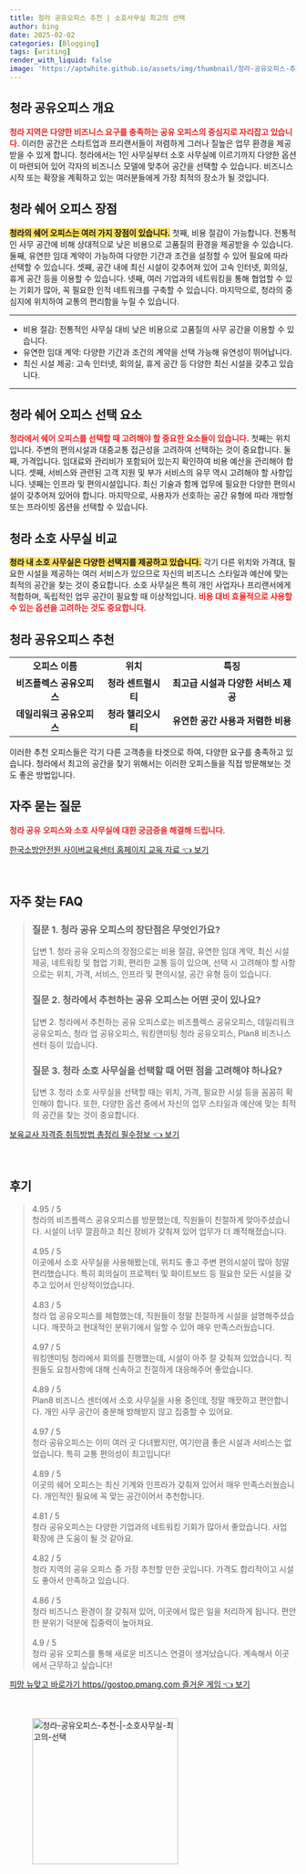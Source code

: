 ```yaml
---
title: 청라 공유오피스 추천 | 소호사무실 최고의 선택
author: bing
date: 2025-02-02
categories: [Blogging]
tags: [writing]
render_with_liquid: false
image: 'https://aptwhite.github.io/assets/img/thumbnail/청라-공유오피스-추천-|-소호사무실-최고의-선택.webp'
---
```



<h2 id='청라 공유오피스 개요'>청라 공유오피스 개요</h2>

<p><b><span style="color: #ee2323;">청라 지역은 다양한 비즈니스 요구를 충족하는 공유 오피스의 중심지로 자리잡고 있습니다.</span></b> 이러한 공간은 스타트업과 프리랜서들이 저렴하게 그러나 질높은 업무 환경을 제공받을 수 있게 합니다. 청라에서는 1인 사무실부터 소호 사무실에 이르기까지 다양한 옵션이 마련되어 있어 각자의 비즈니스 모델에 맞추어 공간을 선택할 수 있습니다. 비즈니스 시작 또는 확장을 계획하고 있는 여러분들에게 가장 최적의 장소가 될 것입니다.</p>

<h2 id='청라 쉐어 오피스 장점'>청라 쉐어 오피스 장점</h2>

<p><b><span style="background-color: #ffe066;">청라의 쉐어 오피스는 여러 가지 장점이 있습니다.</span></b> 첫째, 비용 절감이 가능합니다. 전통적인 사무 공간에 비해 상대적으로 낮은 비용으로 고품질의 환경을 제공받을 수 있습니다. 둘째, 유연한 임대 계약이 가능하여 다양한 기간과 조건을 설정할 수 있어 필요에 따라 선택할 수 있습니다. 셋째, 공간 내에 최신 시설이 갖추어져 있어 고속 인터넷, 회의실, 휴게 공간 등을 이용할 수 있습니다. 넷째, 여러 기업과의 네트워킹을 통해 협업할 수 있는 기회가 많아, 꼭 필요한 인적 네트워크를 구축할 수 있습니다. 마지막으로, 청라의 중심지에 위치하여 교통의 편리함을 누릴 수 있습니다.</p>

<hr />

<ul>
    <li>비용 절감: 전통적인 사무실 대비 낮은 비용으로 고품질의 사무 공간을 이용할 수 있습니다.</li>
    <li>유연한 임대 계약: 다양한 기간과 조건의 계약을 선택 가능해 유연성이 뛰어납니다.</li>
    <li>최신 시설 제공: 고속 인터넷, 회의실, 휴게 공간 등 다양한 최신 시설을 갖추고 있습니다.</li>
</ul>

<hr />

<h2 id='청라 쉐어 오피스 선택 요소'>청라 쉐어 오피스 선택 요소</h2>

<p><b><span style="color: #ee2323;">청라에서 쉐어 오피스를 선택할 때 고려해야 할 중요한 요소들이 있습니다.</span></b> 첫째는 위치입니다. 주변의 편의시설과 대중교통 접근성을 고려하여 선택하는 것이 중요합니다. 둘째, 가격입니다. 임대료와 관리비가 포함되어 있는지 확인하여 비용 예산을 관리해야 합니다. 셋째, 서비스와 관련된 고객 지원 및 부가 서비스의 유무 역시 고려해야 할 사항입니다. 넷째는 인프라 및 편의시설입니다. 최신 기술과 함께 업무에 필요한 다양한 편의시설이 갖추어져 있어야 합니다. 마지막으로, 사용자가 선호하는 공간 유형에 따라 개방형 또는 프라이빗 옵션을 선택할 수 있습니다.</p>

<h2 id='청라 소호 사무실 비교'>청라 소호 사무실 비교</h2>

<p><b><span style="background-color: #ffe066;">청라 내 소호 사무실은 다양한 선택지를 제공하고 있습니다.</span></b> 각기 다른 위치와 가격대, 필요한 시설을 제공하는 여러 서비스가 있으므로 자신의 비즈니스 스타일과 예산에 맞는 최적의 공간을 찾는 것이 중요합니다. 소호 사무실은 특히 개인 사업자나 프리랜서에게 적합하며, 독립적인 업무 공간이 필요할 때 이상적입니다. <b><span style="color: #ee2323;">비용 대비 효율적으로 사용할 수 있는 옵션을 고려하는 것도 중요합니다.</span></b></p>

<h2 id='청라 공유오피스 추천'>청라 공유오피스 추천</h2>

<table>
    <tr>
        <td style="text-align: center; height: 17px;"><b>오피스 이름</b></td>
        <td style="text-align: center; height: 17px;"><b>위치</b></td>
        <td style="text-align: center; height: 17px;"><b>특징</b></td>
    </tr>
    <tr>
        <td style="text-align: center; height: 17px;"><b>비즈플렉스 공유오피스</b></td>
        <td style="text-align: center; height: 17px;"><b>청라 센트럴시티</b></td>
        <td style="text-align: center; height: 17px;"><b>최고급 시설과 다양한 서비스 제공</b></td>
    </tr>
    <tr>
        <td style="text-align: center; height: 17px;"><b>데일리워크 공유오피스</b></td>
        <td style="text-align: center; height: 17px;"><b>청라 헬리오시티</b></td>
        <td style="text-align: center; height: 17px;"><b>유연한 공간 사용과 저렴한 비용</b></td>
    </tr>
</table>

<p>이러한 추천 오피스들은 각기 다른 고객층을 타겟으로 하여, 다양한 요구를 충족하고 있습니다. 청라에서 최고의 공간을 찾기 위해서는 이러한 오피스들을 직접 방문해보는 것도 좋은 방법입니다.</p>

<h2 id='자주 묻는 질문'>자주 묻는 질문</h2>

<p><b><span style="color: #ee2323;">청라 공유 오피스와 소호 사무실에 대한 궁금증을 해결해 드립니다.</span></b></p>


<p><a class="click-button" title="한국소방안전원 사이버교육센터 홈페이지 교육 자료" href="https://aptwhite.github.io/posts/%ED%95%9C%EA%B5%AD%EC%86%8C%EB%B0%A9%EC%95%88%EC%A0%84%EC%9B%90-%EC%82%AC%EC%9D%B4%EB%B2%84%EA%B5%90%EC%9C%A1%EC%84%BC%ED%84%B0-%ED%99%88%ED%8E%98%EC%9D%B4%EC%A7%80-%EA%B5%90%EC%9C%A1-%EC%9E%90%EB%A3%8C/" rel="dofollow">한국소방안전원 사이버교육센터 홈페이지 교육 자료 👈 보기</a></p><br>
<h2 id='자주_찾는_FAQ'>자주 찾는 FAQ</h2>
<div itemscope="" itemtype="https://schema.org/FAQPage"> 
<blockquote> 
<div itemscope="" itemprop="mainEntity" itemtype="https://schema.org/Question"> 
<h3 itemprop="name">질문 1. 청라 공유 오피스의 장단점은 무엇인가요?</h3> 
<div itemscope="" itemprop="acceptedAnswer" itemtype="https://schema.org/Answer"> 
<span itemprop="text"> 
<p>답변 1. 청라 공유 오피스의 장점으로는 비용 절감, 유연한 임대 계약, 최신 시설 제공, 네트워킹 및 협업 기회, 편리한 교통 등이 있으며, 선택 시 고려해야 할 사항으로는 위치, 가격, 서비스, 인프라 및 편의시설, 공간 유형 등이 있습니다.</p> 
</span> 
</div> 
</div> 

<div itemscope="" itemprop="mainEntity" itemtype="https://schema.org/Question"> 
<h3 itemprop="name">질문 2. 청라에서 추천하는 공유 오피스는 어떤 곳이 있나요?</h3> 
<div itemscope="" itemprop="acceptedAnswer" itemtype="https://schema.org/Answer"> 
<span itemprop="text"> 
<p>답변 2. 청라에서 추천하는 공유 오피스로는 비즈플렉스 공유오피스, 데일리워크 공유오피스, 청라 업 공유오피스, 워킹앤미팅 청라 공유오피스, Plan8 비즈니스 센터 등이 있습니다.</p> 
</span> 
</div> 
</div> 

<div itemscope="" itemprop="mainEntity" itemtype="https://schema.org/Question"> 
<h3 itemprop="name">질문 3. 청라 소호 사무실을 선택할 때 어떤 점을 고려해야 하나요?</h3> 
<div itemscope="" itemprop="acceptedAnswer" itemtype="https://schema.org/Answer"> 
<span itemprop="text"> 
<p>답변 3. 청라 소호 사무실을 선택할 때는 위치, 가격, 필요한 시설 등을 꼼꼼히 확인해야 합니다. 또한, 다양한 옵션 중에서 자신의 업무 스타일과 예산에 맞는 최적의 공간을 찾는 것이 중요합니다.</p> 
</span> 
</div> 
</div> 
</blockquote> 
</div>
<p><a class="click-button" title="보육교사 자격증 취득방법 총정리 필수정보" href="https://aptwhite.github.io/posts/%EB%B3%B4%EC%9C%A1%EA%B5%90%EC%82%AC-%EC%9E%90%EA%B2%A9%EC%A6%9D-%EC%B7%A8%EB%93%9D%EB%B0%A9%EB%B2%95-%EC%B4%9D%EC%A0%95%EB%A6%AC-%ED%95%84%EC%88%98%EC%A0%95%EB%B3%B4/" rel="dofollow">보육교사 자격증 취득방법 총정리 필수정보 👈 보기</a></p><br>
<h2 id='후기'>후기</h2>
<div itemscope itemtype="https://schema.org/Product">
  <blockquote>
  <div itemprop="review" itemscope itemtype="https://schema.org/Review">
      <div itemprop="reviewRating" itemscope itemtype="https://schema.org/Rating"> <span itemprop="ratingValue">4.95</span> / <span itemprop="bestRating">5</span> </div>
      <span itemprop="reviewBody">청라의 비즈플렉스 공유오피스를 방문했는데, 직원들이 친절하게 맞아주셨습니다. 시설이 너무 깔끔하고 최신 장비가 갖춰져 있어 업무가 더 쾌적해졌습니다.</span>
  </div>
  <br>
  <div itemprop="review" itemscope itemtype="https://schema.org/Review">
      <div itemprop="reviewRating" itemscope itemtype="https://schema.org/Rating"> <span itemprop="ratingValue">4.95</span> / <span itemprop="bestRating">5</span> </div>
      <span itemprop="reviewBody">이곳에서 소호 사무실을 사용해봤는데, 위치도 좋고 주변 편의시설이 많아 정말 편리했습니다. 특히 회의실이 프로젝터 및 화이트보드 등 필요한 모든 시설을 갖추고 있어서 인상적이었습니다.</span>
  </div>
  <br>
  <div itemprop="review" itemscope itemtype="https://schema.org/Review">
      <div itemprop="reviewRating" itemscope itemtype="https://schema.org/Rating"> <span itemprop="ratingValue">4.83</span> / <span itemprop="bestRating">5</span> </div>
      <span itemprop="reviewBody">청라 업 공유오피스를 체험했는데, 직원들이 정말 친절하게 시설을 설명해주셨습니다. 깨끗하고 현대적인 분위기에서 일할 수 있어 매우 만족스러웠습니다.</span>
  </div>
  <br>
  <div itemprop="review" itemscope itemtype="https://schema.org/Review">
      <div itemprop="reviewRating" itemscope itemtype="https://schema.org/Rating"> <span itemprop="ratingValue">4.97</span> / <span itemprop="bestRating">5</span> </div>
      <span itemprop="reviewBody">워킹앤미팅 청라에서 회의를 진행했는데, 시설이 아주 잘 갖춰져 있었습니다. 직원들도 요청사항에 대해 신속하고 친절하게 대응해주어 좋았습니다.</span>
  </div>
  <br>
  <div itemprop="review" itemscope itemtype="https://schema.org/Review">
      <div itemprop="reviewRating" itemscope itemtype="https://schema.org/Rating"> <span itemprop="ratingValue">4.89</span> / <span itemprop="bestRating">5</span> </div>
      <span itemprop="reviewBody">Plan8 비즈니스 센터에서 소호 사무실을 사용 중인데, 정말 깨끗하고 편안합니다. 개인 사무 공간이 충분해 방해받지 않고 집중할 수 있어요.</span>
  </div>
  <br>
  <div itemprop="review" itemscope itemtype="https://schema.org/Review">
      <div itemprop="reviewRating" itemscope itemtype="https://schema.org/Rating"> <span itemprop="ratingValue">4.97</span> / <span itemprop="bestRating">5</span> </div>
      <span itemprop="reviewBody">청라 공유오피스는 이미 여러 곳 다녀봤지만, 여기만큼 좋은 시설과 서비스는 없었습니다. 특히 교통 편의성이 최고입니다!</span>
  </div>
  <br>
  <div itemprop="review" itemscope itemtype="https://schema.org/Review">
      <div itemprop="reviewRating" itemscope itemtype="https://schema.org/Rating"> <span itemprop="ratingValue">4.89</span> / <span itemprop="bestRating">5</span> </div>
      <span itemprop="reviewBody">이곳의 쉐어 오피스는 최신 기계와 인프라가 갖춰져 있어서 매우 만족스러웠습니다. 개인적인 필요에 꼭 맞는 공간이어서 추천합니다.</span>
  </div>
  <br>
  <div itemprop="review" itemscope itemtype="https://schema.org/Review">
      <div itemprop="reviewRating" itemscope itemtype="https://schema.org/Rating"> <span itemprop="ratingValue">4.81</span> / <span itemprop="bestRating">5</span> </div>
      <span itemprop="reviewBody">청라 공유오피스는 다양한 기업과의 네트워킹 기회가 많아서 좋았습니다. 사업 확장에 큰 도움이 될 것 같아요.</span>
  </div>
  <br>
  <div itemprop="review" itemscope itemtype="https://schema.org/Review">
      <div itemprop="reviewRating" itemscope itemtype="https://schema.org/Rating"> <span itemprop="ratingValue">4.82</span> / <span itemprop="bestRating">5</span> </div>
      <span itemprop="reviewBody">청라 지역의 공유 오피스 중 가장 추천할 만한 곳입니다. 가격도 합리적이고 시설도 좋아서 만족하고 있습니다.</span>
  </div>
  <br>
  <div itemprop="review" itemscope itemtype="https://schema.org/Review">
      <div itemprop="reviewRating" itemscope itemtype="https://schema.org/Rating"> <span itemprop="ratingValue">4.86</span> / <span itemprop="bestRating">5</span> </div>
      <span itemprop="reviewBody">청라 비즈니스 환경이 잘 갖춰져 있어, 이곳에서 많은 일을 처리하게 됩니다. 편안한 분위기 덕분에 집중력이 높아져요.</span>
  </div>
  <br>
  <div itemprop="review" itemscope itemtype="https://schema.org/Review">
      <div itemprop="reviewRating" itemscope itemtype="https://schema.org/Rating"> <span itemprop="ratingValue">4.9</span> / <span itemprop="bestRating">5</span> </div>
      <span itemprop="reviewBody">청라 공유 오피스를 통해 새로운 비즈니스 연결이 생겨났습니다. 계속해서 이곳에서 근무하고 싶습니다!</span>
  </div>
  </blockquote>
</div>
<p><a class="click-button" title="피망 뉴맞고 바로가기 https//gostop.pmang.com 즐거운 게임" href="https://aptwhite.github.io/posts/%ED%94%BC%EB%A7%9D-%EB%89%B4%EB%A7%9E%EA%B3%A0-%EB%B0%94%EB%A1%9C%EA%B0%80%EA%B8%B0-httpsgostop.pmang.com-%EC%A6%90%EA%B1%B0%EC%9A%B4-%EA%B2%8C%EC%9E%84/" rel="dofollow">피망 뉴맞고 바로가기 https//gostop.pmang.com 즐거운 게임 👈 보기</a></p><br>
<figure class="image"><img src="https://aptwhite.github.io/assets/img/thumbnail/청라-공유오피스-추천-|-소호사무실-최고의-선택.webp" alt="청라-공유오피스-추천-|-소호사무실-최고의-선택" width="256" height="256"></figure>